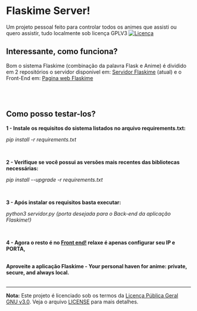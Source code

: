 # Flaskime Server!
Um projeto pessoal feito para controlar todos os animes que assisti ou quero assistir, tudo localmente sob licença GPLV3
[![Licença](https://www.gnu.org/graphics/gplv3-127x51.png)](https://www.gnu.org/licenses/gpl-3.0.html)

## Interessante, como funciona?
Bom o sistema Flaskime (combinação da palavra Flask e Anime) é dividido em 2 repositórios o servidor disponivel em:
<a href="https://github.com/Atn4s/Flaskime_server">Servidor Flaskime</a> (atual)
e o Front-End em:
<a href="https://github.com/Atn4s/Flaskime_web">Pagina web Flaskime</a>

<br>
<br>

## Como posso testar-los?

<b> 1 - Instale os requisitos do sistema listados no arquivo requirements.txt: </b>

<i> pip install -r requirements.txt </i>

<br>

<b> 2 - Verifique se você possui as versões mais recentes das bibliotecas necessárias: </b>

<i> pip install --upgrade -r requirements.txt </i>

<br>

<b> 3 - Após instalar os requisitos basta executar: </b>

<i> python3 servidor.py {porta desejada para o Back-end da aplicação Flaskime!} </i>

<br>

<b> 4 - Agora o resto é no <a href="https://github.com/Atn4s/Flaskime_web">Front end!</a> relaxe é apenas configurar seu IP e PORTA, </b>

<br>
<b> Aproveite a aplicação Flaskime - Your personal haven for anime: private, secure, and always local.</b>
<br>
<br>

---
**Nota:**
Este projeto é licenciado sob os termos da [Licença Pública Geral GNU v3.0](https://www.gnu.org/licenses/gpl-3.0.html). Veja o arquivo [LICENSE](LICENSE) para mais detalhes.
